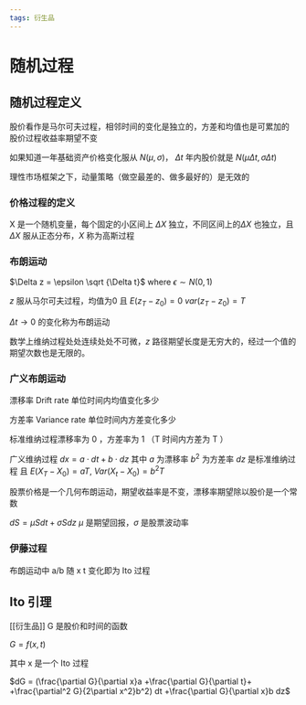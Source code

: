 ```yaml
---
tags: 衍生品
---
```

# 随机过程

## 随机过程定义

股价看作是马尔可夫过程，相邻时间的变化是独立的，方差和均值也是可累加的 股价过程收益率期望不变

如果知道一年基础资产价格变化服从 $N(\mu,\sigma)$，
$\Delta t$ 年内股价就是 $N(\mu \Delta t, \sigma\Delta t)$

理性市场框架之下，动量策略（做空最差的、做多最好的）是无效的

### 价格过程的定义

X 是一个随机变量，每个固定的小区间上 $\Delta X$ 独立，不同区间上的$\Delta X$ 也独立，且 $\Delta X$ 服从正态分布，$X$ 称为高斯过程

### 布朗运动

$\Delta z = \epsilon \sqrt {\Delta t}$ where $\epsilon \sim N(0, 1)$

$z$ 服从马尔可夫过程，均值为0 且 $E(z_T-z_0)=0$ $var(z_T-z_0)=T$

$\Delta t \rightarrow 0$ 的变化称为布朗运动

数学上维纳过程处处连续处处不可微，$z$ 路径期望长度是无穷大的，经过一个值的期望次数也是无限的。

### 广义布朗运动

漂移率 Drift rate 单位时间内均值变化多少

方差率 Variance rate 单位时间内方差变化多少

标准维纳过程漂移率为 0 ，方差率为 1 （T 时间内方差为 T ）

广义维纳过程 $dx = a \cdot dt + b \cdot dz$ 其中 $a$ 为漂移率 $b^2$ 为方差率 $dz$ 是标准维纳过程 且 $E(X_T-X_0)=aT$, $Var(X_t-X_0)=b^2T$

股票价格是一个几何布朗运动，期望收益率是不变，漂移率期望除以股价是一个常数

$dS = \mu Sdt + \sigma Sdz$ $\mu$ 是期望回报，$\sigma$ 是股票波动率

### 伊藤过程

布朗运动中 a/b 随 x t 变化即为 Ito 过程

## Ito 引理

[[衍生品]] G 是股价和时间的函数

$G = f(x,t)$

其中 x 是一个 Ito 过程

$dG = (\frac{\partial G}{\partial x}a +\frac{\partial G}{\partial t}+ +\frac{\partial^2 G}{2\partial x^2}b^2) dt +\frac{\partial G}{\partial x}b dz$
